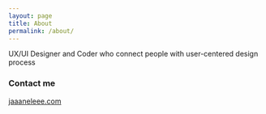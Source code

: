 ```yaml
---
layout: page
title: About
permalink: /about/
---
```


UX/UI Designer and Coder who connect people with user-centered design process


### Contact me

[jaaaneleee.com](mailto:jaaaneleee@gmail.com)
